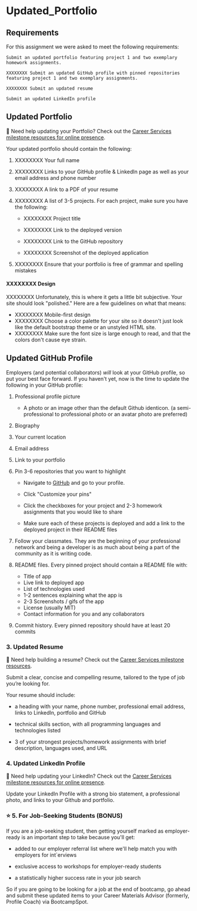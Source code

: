 # Updated_Portfolio

## Requirements

For this assignment we were asked to meet the following requirements:

    Submit an updated portfolio featuring project 1 and two exemplary homework assignments.

    XXXXXXXX Submit an updated GitHub profile with pinned repositories featuring project 1 and two exemplary assignments.

    XXXXXXXX Submit an updated resume

    Submit an updated LinkedIn profile

## Updated Portfolio

💁 Need help updating your Portfolio? Check out the [Career Services milestone resources for online presence](https://sites.google.com/2u.com/careerservices-webdev/coding-milestones/milestone-polish-online-presence).

Your updated portfolio should contain the following:

1. XXXXXXXX Your full name

2. XXXXXXXX Links to your GitHub profile & LinkedIn page as well as your email address and phone number

3. XXXXXXXX A link to a PDF of your resume

4. XXXXXXXX A list of 3-5 projects. For each project, make sure you have the following:

   - XXXXXXXX Project title

   - XXXXXXXX Link to the deployed version

   - XXXXXXXX Link to the GitHub repository

   - XXXXXXXX Screenshot of the deployed application

5. XXXXXXXX Ensure that your portfolio is free of grammar and spelling mistakes

#### XXXXXXXX Design

XXXXXXXX Unfortunately, this is where it gets a little bit subjective. Your site should look
"polished." Here are a few guidelines on what that means:

- XXXXXXXX Mobile-first design
- XXXXXXXX Choose a color palette for your site so it doesn't just look like
  the default bootstrap theme or an unstyled HTML site.
- XXXXXXXX Make sure the font size is large enough to read, and that the colors don't cause eye strain.

## Updated GitHub Profile

Employers (and potential collaborators) _will_ look at your GitHub profile, so put your best face forward. If you haven't yet, now is the time to update the following in your GitHub profile:

1. Professional profile picture

   - A photo or an image other than the default Github identicon. (a semi-professional to professional photo or an avatar photo are preferred)

2. Biography

3. Your current location

4. Email address

5. Link to your portfolio

6. Pin 3-6 repositories that you want to highlight

   - Navigate to [GitHub](https://github.com/) and go to your profile.

   - Click "Customize your pins"

   - Click the checkboxes for your project and 2-3 homework assignments that you would like to share

   - Make sure each of these projects is deployed and add a link to the deployed project in their README files

7. Follow your classmates. They are the beginning of your professional network and being a developer is as much about being a part of the community as it is writing code.

8. README files. Every pinned project should contain a README file with:

   - Title of app
   - Live link to deployed app
   - List of technologies used
   - 1-2 sentences explaining what the app is
   - 2-3 Screenshots / gifs of the app
   - License (usually MIT)
   - Contact information for you and any collaborators

9. Commit history. Every pinned repository should have at least 20 commits

### 3. Updated Resume

💁 Need help building a resume? Check out the [Career Services milestone resources](https://sites.google.com/2u.com/careerservices-webdev/coding-milestones/milestone-develop-your-resume).

Submit a clear, concise and compelling resume, tailored to the type of job you’re looking for.

Your resume should include:

- a heading with your name, phone number, professional email address, links to LinkedIn, portfolio and GitHub

- technical skills section, with all programming languages and technologies listed

- 3 of your strongest projects/homework assignments with brief description, languages used, and URL

### 4. Updated LinkedIn Profile

💁 Need help updating your LinkedIn? Check out the [Career Services milestone resources for online presence](hhttps://sites.google.com/2u.com/careerservices-webdev/coding-milestones/milestone-polish-online-presence).

Update your LinkedIn Profile with a strong bio statement, a professional photo, and links to your Github and portfolio.

### ⭐ 5. For Job-Seeking Students (BONUS)

If you are a job-seeking student, then getting yourself marked as employer-ready is an important step to take because you'll get:

- added to our employer referral list where we'll help match you with employers for int`erviews

- exclusive access to workshops for employer-ready students

- a statistically higher success rate in your job search

So if you are going to be looking for a job at the end of bootcamp, go ahead and submit these updated items to your Career Materials Advisor (formerly, Profile Coach) via BootcampSpot.
